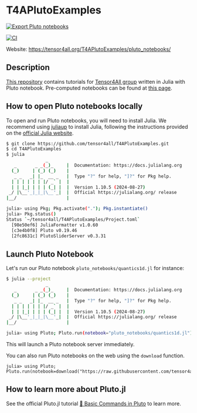 # T4APlutoExamples

[![Export Pluto notebooks](https://github.com/tensor4all/T4APlutoExamples/actions/workflows/ExportPluto.yaml/badge.svg)](https://github.com/tensor4all/T4APlutoExamples/actions/workflows/ExportPluto.yaml)

[![CI](https://github.com/tensor4all/T4APlutoExamples/actions/workflows/CI.yaml/badge.svg)](https://github.com/tensor4all/T4APlutoExamples/actions/workflows/CI.yaml)

Website: https://tensor4all.org/T4APlutoExamples/pluto_notebooks/


## Description

[This repository](https://github.com/Tensor4All/T4APlutoExamples) contains tutorials for [Tensor4All group](https://tensor4all.org/) written in Julia with Pluto notebook. Pre-computed notebooks can be found at [this page](https://tensor4all.org/T4APlutoExamples/pluto_notebooks/).

## How to open Pluto notebooks locally

To open and run Pluto notebooks, you will need to install Julia. We recommend using [juliaup](https://github.com/JuliaLang/juliaup) to install Julia, following the instructions provided on the [official Julia website](https://julialang.org/downloads/).

```sh
$ git clone https://github.com/tensor4all/T4APlutoExamples.git
$ cd T4APlutoExamples
$ julia
               _
   _       _ _(_)_     |  Documentation: https://docs.julialang.org
  (_)     | (_) (_)    |
   _ _   _| |_  __ _   |  Type "?" for help, "]?" for Pkg help.
  | | | | | | |/ _` |  |
  | | |_| | | | (_| |  |  Version 1.10.5 (2024-08-27)
 _/ |\__'_|_|_|\__'_|  |  Official https://julialang.org/ release
|__/                   |

julia> using Pkg; Pkg.activate("."); Pkg.instantiate()
julia> Pkg.status()
Status `~/tensor4all/T4APlutoExamples/Project.toml`
  [98e50ef6] JuliaFormatter v1.0.60
  [c3e4b0f8] Pluto v0.19.46
  [2fc8631c] PlutoSliderServer v0.3.31
```

## Launch Pluto Notebook

Let's run our Pluto notebook `pluto_notebooks/quantics1d.jl` for instance:

```sh
$ julia --project
               _
   _       _ _(_)_     |  Documentation: https://docs.julialang.org
  (_)     | (_) (_)    |
   _ _   _| |_  __ _   |  Type "?" for help, "]?" for Pkg help.
  | | | | | | |/ _` |  |
  | | |_| | | | (_| |  |  Version 1.10.5 (2024-08-27)
 _/ |\__'_|_|_|\__'_|  |  Official https://julialang.org/ release
|__/                   |

julia> using Pluto; Pluto.run(notebook="pluto_notebooks/quantics1d.jl")
```

This will launch a Pluto notebook server immediately.

You can also run Pluto notebooks on the web using the `download` function.

```julia-repl
julia> using Pluto; Pluto.run(notebook=download("https://raw.githubusercontent.com/tensor4all/T4APlutoExamples/refs/heads/main/pluto_notebooks/quantics1d.jl"))
```

## How to learn more about Pluto.jl

See the official Pluto.jl tutorial [🔎 Basic Commands in Pluto](https://github.com/fonsp/Pluto.jl/wiki/%F0%9F%94%8E-Basic-Commands-in-Pluto) to learn more.
